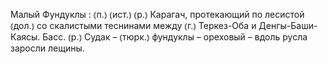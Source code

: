 ---
---

Малый Фундуклы
: ⦅п.⦆ ⦅ист.⦆ ⦅р.⦆ Карагач, протекающий по лесистой ⦅дол.⦆ со скалистыми теснинами между ⦅г.⦆ Теркез-Оба и Денгы-Баши-Каясы. Басс. ⦅р.⦆ Судак – ⦅тюрк.⦆ фундуклы – ореховый – вдоль русла заросли лещины.
